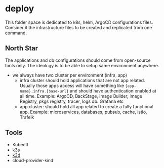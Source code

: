 # deploy

This folder space is dedicated to k8s, helm, ArgoCD configurations files.
Consider it the infrastructure files to be created and replicated from one command.

## North Star
The applications and db configurations should come from open-source tools only. The ideology is to be able to setup same environment anywhere.

- we always have two cluster per environment (infra, app)
	- infra cluster should hold applications that are not app related.
		Usually those apps access will have something like `{app-name}.infra.{base-url}` and should have authentication enabled at all time.
		Example: ArgoCD, BackStage, Image Builder, Image Registry, pkgs registry, tracer, logs db. Grafana etc
	- app cluster: should hold all app related to create a fully functional app. Example: microservices, databases, pubsub, cache, istio, Trafeik

## Tools

- Kubectl
- k3s
- [k3d](http://k3d.io)
- cloud-provider-kind

